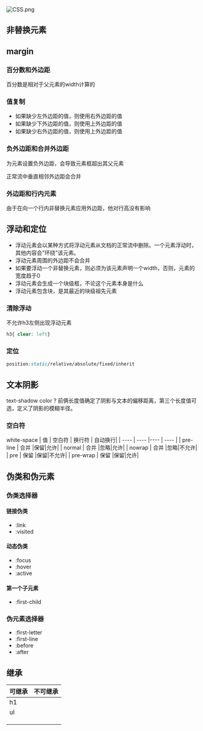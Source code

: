 ![CSS.png](http://ww1.sinaimg.cn/large/92babc53gy1giuvqehdk1j21o11o3dqa.jpg)
## 非替换元素
## margin
### 百分数和外边距
百分数是相对于父元素的width计算的

### 值复制
- 如果缺少左外边距的值，则使用右外边距的值
- 如果缺少下外边距的值，则使用上外边距的值
- 如果缺少右外边距的值，则使用上外边距的值

### 负外边距和合并外边距
为元素设置负外边距，会导致元素框超出其父元素

正常流中垂直相邻外边距会合并

### 外边距和行内元素
由于在向一个行内非替换元素应用外边距，他对行高没有影响

## 浮动和定位
- 浮动元素会以某种方式将浮动元素从文档的正常流中删除。一个元素浮动时，其他内容会"环绕"该元素。
- 浮动元素周围的外边距不会合并
- 如果要浮动一个非替换元素，则必须为该元素声明一个width，否则，元素的宽度趋于0
- 浮动元素会生成一个块级框，不论这个元素本身是什么
- 浮动元素包含块，是其最近的块级祖先元素

### 清除浮动
不允许h3左侧出现浮动元素
```css
h3{ clear: left}
```


### 定位
```css
position:static/relative/absolute/fixed/inherit
```


## 文本阴影
text-shadow
color <length><length><length>?
前俩长度值确定了阴影与文本的偏移距离，第三个长度值可选，定义了阴影的模糊半径。


### 空白符
white-space
|  值   | 空白符  | 换行符 | 自动换行|
|  ----  | ----  |----  | ----  |
| pre-line  | 合并 |保留|允许|
| normal  | 合并 |忽略|允许|
| nowrap  | 合并 |忽略|不允许|
| pre  | 保留 |保留|不允许|
| pre-wrap  | 保留 |保留|允许|

## 伪类和伪元素
### 伪类选择器
#### 链接伪类
- :link
- :visited
#### 动态伪类
- :focus
- :hover
- :active

#### 第一个子元素
- :first-child

### 伪元素选择器
- :first-letter
- :first-line
- :before
- :after


## 继承
|  可继承   | 不可继承  | 
|  ----  | ----  |
| h1  |  |
| ul  |  |
|   |  |
|   |  |
|   |  |